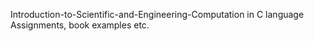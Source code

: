 Introduction-to-Scientific-and-Engineering-Computation in C language Assignments, book examples etc.
